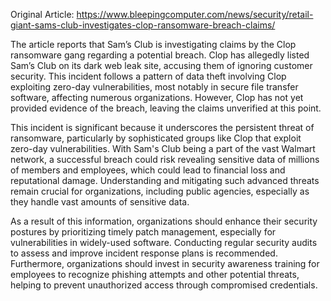 Original Article: https://www.bleepingcomputer.com/news/security/retail-giant-sams-club-investigates-clop-ransomware-breach-claims/

The article reports that Sam’s Club is investigating claims by the Clop ransomware gang regarding a potential breach. Clop has allegedly listed Sam’s Club on its dark web leak site, accusing them of ignoring customer security. This incident follows a pattern of data theft involving Clop exploiting zero-day vulnerabilities, most notably in secure file transfer software, affecting numerous organizations. However, Clop has not yet provided evidence of the breach, leaving the claims unverified at this point.

This incident is significant because it underscores the persistent threat of ransomware, particularly by sophisticated groups like Clop that exploit zero-day vulnerabilities. With Sam's Club being a part of the vast Walmart network, a successful breach could risk revealing sensitive data of millions of members and employees, which could lead to financial loss and reputational damage. Understanding and mitigating such advanced threats remain crucial for organizations, including public agencies, especially as they handle vast amounts of sensitive data.

As a result of this information, organizations should enhance their security postures by prioritizing timely patch management, especially for vulnerabilities in widely-used software. Conducting regular security audits to assess and improve incident response plans is recommended. Furthermore, organizations should invest in security awareness training for employees to recognize phishing attempts and other potential threats, helping to prevent unauthorized access through compromised credentials.